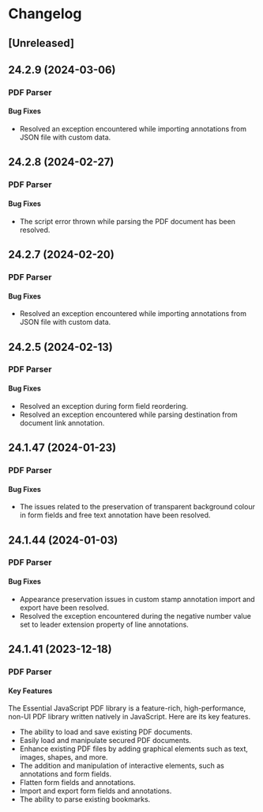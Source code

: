 # Changelog

## [Unreleased]

## 24.2.9 (2024-03-06)

### PDF Parser

#### Bug Fixes

- Resolved an exception encountered while importing annotations from JSON file with custom data.

## 24.2.8 (2024-02-27)

### PDF Parser

#### Bug Fixes

- The script error thrown while parsing the PDF document has been resolved.

## 24.2.7 (2024-02-20)

### PDF Parser

#### Bug Fixes

- Resolved an exception encountered while importing annotations from JSON file with custom data.

## 24.2.5 (2024-02-13)

### PDF Parser

#### Bug Fixes

- Resolved an exception during form field reordering.
- Resolved an exception encountered while parsing destination from document link annotation.

## 24.1.47 (2024-01-23)

### PDF Parser

#### Bug Fixes

- The issues related to the preservation of transparent background colour in form fields and free text annotation have been resolved.

## 24.1.44 (2024-01-03)

### PDF Parser

#### Bug Fixes

- Appearance preservation issues in custom stamp annotation import and export have been resolved.
- Resolved the exception encountered during the negative number value set to leader extension property of line annotations.

## 24.1.41 (2023-12-18)

### PDF Parser

#### Key Features

The Essential JavaScript PDF library is a feature-rich, high-performance, non-UI PDF library written natively in JavaScript. Here are its key features.

- The ability to load and save existing PDF documents.
- Easily load and manipulate secured PDF documents.
- Enhance existing PDF files by adding graphical elements such as text, images, shapes, and more.
- The addition and manipulation of interactive elements, such as annotations and form fields.
- Flatten form fields and annotations.
- Import and export form fields and annotations.
- The ability to parse existing bookmarks.
